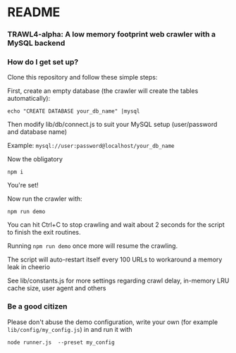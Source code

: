 # README #

### TRAWL4-alpha: A low memory footprint web crawler with a MySQL backend ###


### How do I get set up? ###

Clone this repository and follow these simple steps:

First, create an empty database (the crawler will create the tables automatically):

```
echo "CREATE DATABASE your_db_name" |mysql
```

Then modify lib/db/connect.js to suit your MySQL setup (user/password and database name)

Example: `mysql://user:password@localhost/your_db_name`

Now the obligatory

```
npm i

```

You're set!

Now run the crawler with:

```
npm run demo

```

You can hit Ctrl+C to stop crawling and wait about 2 seconds for the script to finish the exit routines.

Running `npm run demo` once more will resume the crawling.

The script will auto-restart itself every 100 URLs to workaround a memory leak in cheerio

See lib/constants.js for more settings regarding crawl delay, in-memory LRU cache size, user agent and others


### Be a good citizen

Please don't abuse the demo configuration, write your own (for example `lib/config/my_config.js`) in  and run it with

```
node runner.js  --preset my_config
```

